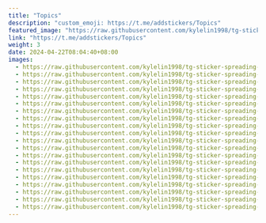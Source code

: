 ```yaml
---
title: "Topics"
description: "custom_emoji: https://t.me/addstickers/Topics"
featured_image: "https://raw.githubusercontent.com/kylelin1998/tg-sticker-spreading-worldwide-images/main/img/9f210668-0e24-44b2-9321-736c1dc3c563.jpg"
link: "https://t.me/addstickers/Topics"
weight: 3
date: 2024-04-22T08:04:40+08:00
images:
  - https://raw.githubusercontent.com/kylelin1998/tg-sticker-spreading-worldwide-images/main/img/9f210668-0e24-44b2-9321-736c1dc3c563.jpg
  - https://raw.githubusercontent.com/kylelin1998/tg-sticker-spreading-worldwide-images/main/img/2b959a35-eb14-4f0b-b509-afbd50c8877f.jpg
  - https://raw.githubusercontent.com/kylelin1998/tg-sticker-spreading-worldwide-images/main/img/76e5ad46-e31a-4660-8339-000dff1b316d.jpg
  - https://raw.githubusercontent.com/kylelin1998/tg-sticker-spreading-worldwide-images/main/img/6f1cfbac-a3ff-4a8a-93f5-05358dd20fb6.jpg
  - https://raw.githubusercontent.com/kylelin1998/tg-sticker-spreading-worldwide-images/main/img/811d096a-f4ad-4481-9640-07f4b08d113e.jpg
  - https://raw.githubusercontent.com/kylelin1998/tg-sticker-spreading-worldwide-images/main/img/d7ac6170-c2be-4a16-b89a-d3179fda5234.jpg
  - https://raw.githubusercontent.com/kylelin1998/tg-sticker-spreading-worldwide-images/main/img/bcfb3e3d-ddbc-4f08-91d3-20fbf223f88b.jpg
  - https://raw.githubusercontent.com/kylelin1998/tg-sticker-spreading-worldwide-images/main/img/ef12271c-8cef-4ea0-b248-208ccbbe29c2.jpg
  - https://raw.githubusercontent.com/kylelin1998/tg-sticker-spreading-worldwide-images/main/img/7a32193e-840f-4377-bab9-3625b249d540.jpg
  - https://raw.githubusercontent.com/kylelin1998/tg-sticker-spreading-worldwide-images/main/img/f370a3ad-5f4e-4719-9ed7-71ce9fb7960b.jpg
  - https://raw.githubusercontent.com/kylelin1998/tg-sticker-spreading-worldwide-images/main/img/bac7beba-977b-4cbe-a5b7-f00f9f52de61.jpg
  - https://raw.githubusercontent.com/kylelin1998/tg-sticker-spreading-worldwide-images/main/img/a8b65325-2dea-42c7-8167-e8d8c7c2de4b.jpg
  - https://raw.githubusercontent.com/kylelin1998/tg-sticker-spreading-worldwide-images/main/img/097fabde-d46f-4498-be26-6571c8c31292.jpg
  - https://raw.githubusercontent.com/kylelin1998/tg-sticker-spreading-worldwide-images/main/img/9d522aa0-2009-42c9-9da6-131fea014e7b.jpg
  - https://raw.githubusercontent.com/kylelin1998/tg-sticker-spreading-worldwide-images/main/img/40d92014-9329-45b4-b79d-42f94335d370.jpg
  - https://raw.githubusercontent.com/kylelin1998/tg-sticker-spreading-worldwide-images/main/img/ab223b3a-36bb-4af4-a87c-5ff43276376c.jpg
  - https://raw.githubusercontent.com/kylelin1998/tg-sticker-spreading-worldwide-images/main/img/ed6a0ca3-2375-497d-93d8-a1421d91627f.jpg
  - https://raw.githubusercontent.com/kylelin1998/tg-sticker-spreading-worldwide-images/main/img/9504c224-3288-4484-b619-0719b15223b3.jpg
  - https://raw.githubusercontent.com/kylelin1998/tg-sticker-spreading-worldwide-images/main/img/a78d1ed3-8b31-423d-92bf-d8837401032f.jpg
  - https://raw.githubusercontent.com/kylelin1998/tg-sticker-spreading-worldwide-images/main/img/2fd5f36c-77bf-4c94-9140-de02e8e6862d.jpg
---
```

